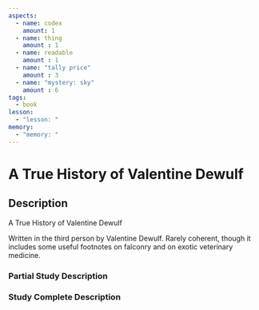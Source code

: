 ```yaml
---
aspects: 
  - name: codex
    amount: 1
  - name: thing
    amount : 1
  - name: readable
    amount : 1
  - name: "tally price"
    amount : 3
  - name: "mystery: sky"
    amount : 6
tags:
  - book
lesson:
  - "lesson: "
memory:
  - "memory: "
---
```


# A True History of Valentine Dewulf

## Description
A True History of Valentine Dewulf

Written in the third person by Valentine Dewulf. Rarely coherent, though it includes some useful footnotes on falconry and on exotic veterinary medicine.
### Partial Study Description

### Study Complete Description
